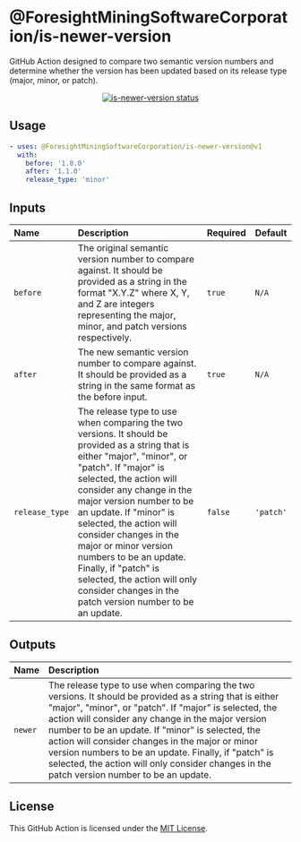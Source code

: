 # @ForesightMiningSoftwareCorporation/is-newer-version

GitHub Action designed to compare two semantic version numbers and determine whether the version has been updated based on its release type (major, minor, or patch).

<p align="center">
  <a href="https://github.com/ForesightMiningSoftwareCorporation/is-newer-version/actions"><img alt="is-newer-version status" src="https://github.comForesightMiningSoftwareCorporation/is-newer-version/workflows/build-test/badge.svg"></a>
</p>

## Usage

```yaml
- uses: @ForesightMiningSoftwareCorporation/is-newer-version@v1
  with:
    before: '1.0.0'
    after: '1.1.0'
    release_type: 'minor'
```

## Inputs

| Name           | Description                                                                                                                                                                                                                                                                                                                                                                                                                                                                          | Required | Default   |
| :------------- | :----------------------------------------------------------------------------------------------------------------------------------------------------------------------------------------------------------------------------------------------------------------------------------------------------------------------------------------------------------------------------------------------------------------------------------------------------------------------------------- | :------- | :-------- |
| `before`       | The original semantic version number to compare against. It should be provided as a string in the format "X.Y.Z" where X, Y, and Z are integers representing the major, minor, and patch versions respectively.                                                                                                                                                                                                                                                                      | `true`   | `N/A`     |
| `after`        | The new semantic version number to compare against. It should be provided as a string in the same format as the before input.                                                                                                                                                                                                                                                                                                                                                        | `true`   | `N/A`     |
| `release_type` | The release type to use when comparing the two versions. It should be provided as a string that is either "major", "minor", or "patch". If "major" is selected, the action will consider any change in the major version number to be an update. If "minor" is selected, the action will consider changes in the major or minor version numbers to be an update. Finally, if "patch" is selected, the action will only consider changes in the patch version number to be an update. | `false`  | `'patch'` |

## Outputs

| Name    | Description                                                                                                                                                                                                                                                                                                                                                                                                                                                                          |
| :------ | :----------------------------------------------------------------------------------------------------------------------------------------------------------------------------------------------------------------------------------------------------------------------------------------------------------------------------------------------------------------------------------------------------------------------------------------------------------------------------------- |
| `newer` | The release type to use when comparing the two versions. It should be provided as a string that is either "major", "minor", or "patch". If "major" is selected, the action will consider any change in the major version number to be an update. If "minor" is selected, the action will consider changes in the major or minor version numbers to be an update. Finally, if "patch" is selected, the action will only consider changes in the patch version number to be an update. |

## License

This GitHub Action is licensed under the [MIT License](./LICENSE).
